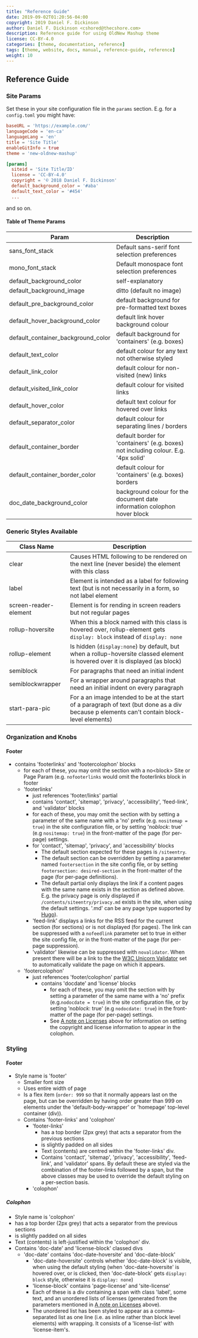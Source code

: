 ```yaml
---
title: "Reference Guide"
date: 2019-09-02T01:20:56-04:00
copyright: 2019 Daniel F. Dickinson
author: Daniel F. Dickinson <cshored@thecshore.com>
description: Reference guide for using OldNew Mashup theme
license: CC-BY-4.0
categories: [theme, documentation, reference]
tags: [theme, website, docs, manual, reference-guide, reference]
weight: 10
---
```

## Reference Guide

### Site Params

Set these in your site configuration file in the ``params`` section.
E.g. for a ``config.toml`` you might have:

```toml
baseURL = 'https://example.com/'
languageCode = 'en-ca'
languageLang = 'en'
title = 'Site Title'
enableGitInfo = true
theme = 'new-oldnew-mashup'

[params]
  siteid = 'Site Title/ID'
  license = 'CC-BY-4.0'
  copyright = '© 2018 Daniel F. Dickinson'
  default_background_color = '#aba'
  default_text_color = '#454'
  ...

```
and so on.

#### Table of Theme Params

| Param                               | Description                    |
|-------------------------------------|--------------------------------|
| sans_font_stack                     | Default sans-serif font selection preferences |
| mono_font_stack                     | Default monospace font selection preferences |
| default_background_color            | self-explanatory               |
| default_background_image            | ditto (default no image)       |
| default_pre_background_color        | default background for pre-formatted text boxes |
| default_hover_background_color      | default link hover background colour  |
| default_container_background_color  | default background for 'containers' (e.g. boxes) |
| default_text_color                  | default colour for any text not otherwise styled |
| default_link_color                  | default colour for non-visited (new) links |
| default_visited_link_color          | default colour for visited links |
| default_hover_color                 | default text colour for hovered over links |
| default_separator_color             | default colour for separating lines / borders |
| default_container_border            | default border for 'containers' (e.g. boxes) not including colour. E.g. '4px solid' |
| default_container_border_color      | default colour for 'containers' (e.g. boxes) borders |
| doc_date_background_color           | background colour for the document date information colophon hover block |

### Generic Styles Available

| Class Name          | Description                                   |
|---------------------|-----------------------------------------------|
| clear               | Causes HTML following to be rendered on the next line (never beside) the element with this class |
| label               | Element is intended as a label for following text (but is not necessarily in a form, so not label element |
| screen-reader-element | Element is for rending in screen readers but not regular pages |
| rollup-hoversite    | When this a block named with this class is hovered over, rollup-element gets ``display: block`` instead of ``display: none`` |
| rollup-element      | Is hidden (``display:none``) by default, but when a rollup-hoversite classed element is hovered over it is displayed (as block) |
| semiblock           | For paragraphs that need an initial indent    |
| semiblockwrapper    | For a wrapper around paragraphs that need an initial indent on every paragraph |
| start-para-pic      | For a an image intended to be at the start of a paragraph of text (but done as a div because p elements can't contain block-level elements) |

### Organization and Knobs

#### Footer

*   contains 'footerlinks' and 'footercolophon' blocks
    *   for each of these, you may omit the section with a no&lt;block&gt;
        Site or Page Param (e.g. ``nofooterlinks`` would omit the
        footerlinks block in footer
    *   'footerlinks'
        *   just references 'footer/links' partial
        *   contains 'contact', 'sitemap', 'privacy', 'accessibility',
           'feed-link', and 'validator' blocks
        *   for each of these, you may omit the section with by setting
            a parameter of the same name with a 'no' prefix (e.g.
            ``nositemap = true``) in the site configuration file, or by
            setting 'no*block*: true' (e.g ``nositemap: true``) in the
            front-matter of the page (for per-page) settings.
        *   for 'contact', 'sitemap', 'privacy', and 'accessibility'
            blocks
            *   The default section expected for these pages is
              ``/siteentry``.
            *   The default section can be overridden by setting a
                parameter named ``footersection`` in the site config file,
                or by setting ``footersection: desired-section`` in the
                front-matter of the page (for per-page definitions).
            *   The default partial only displays the link if a
                content pages with the same name exists in the section
                as defined above.  E.g. the privacy page is only displayed
                if ``/contents/siteentry/privacy.md`` exists in the site,
                when using the default settings.  '.md' can be any page
                type supported by [Hugo](https://gohugo.io)).
        *   'feed-link' displays a links for the RSS feed for the current
            section (for sections) or is not displayed (for pages).  The
            link can be suppressed with a ``nofeedlink`` parameter set to
            true in either the site config file, or in the front-matter of
            the page (for per-page suppression).
        *   'validator' likewise can be suppressed with ``novalidator``.
            When present there will be a link to the the
            [W3C Unicorn Validator](https://validator.w3.org/unicorn/) set
            to automatically validate the page on which it appears.
    *   'footercolophon'
        *   just references 'footer/colophon' partial
            *   contains 'docdate' and 'license' blocks
                *   for each of these, you may omit the section with by
                    setting a parameter of the same name with a 'no' prefix
                   (e.g.``nodocdate = true``) in the site configuration
                   file, or by setting 'no*block*: true' (e.g
                   ``nodocdate: true``) in the front-matter of the page
                (for per-page) settings.
                *   See [A note on Licenses](siteentry#notelicenses) above
                    for information on setting the copyright and license
                    information to appear in the colophon.


### Styling

#### Footer

*   Style name is 'footer'
    *   Smaller font size
    *   Uses entire width of page
    *   Is a flex item (``order: 999`` so that it normally appears last on
        the page, but can be overridden by having order greater than 999
        on elements under the 'default-body-wrapper' or 'homepage'
        top-level container (div)).
    *   Contains 'footer-links' and 'colophon'
        *   'footer-links'
            *   has a top border (2px grey) that acts a separator from the
                previous sections
            *   is slightly padded on all sides
            *   Text (contents) are centred within the 'footer-links' div.
            *   Contains 'contact', 'sitemap', 'privacy', 'accessibility',
                'feed-link', and 'validator' spans.  By default these are
                styled via the combination of the footer-links followed by
                a span, but the above classes may be used to override the
                default styling on a per-section basis.
        *   'colophon'

##### Colophon

*   Style name is 'colophon'
*   has a top border (2px grey) that acts a separator from the
    previous sections
*   is slightly padded on all sides
*   Text (contents) is left-justified within the 'colophon'
    div.
*   Contains 'doc-date' and 'license-block' classed divs
    *   'doc-date' contains 'doc-date-hoversite' and 'doc-date-block'
        *   'doc-date-hoversite' controls whether 'doc-date-block' is
            visible, when using the default styling (when
            'doc-date-hoversite' is hovered over, or is clicked, then
            'doc-date-block' gets ``display: block`` style, otherwise
            it is ``display: none``)
        *   'license-block' contains 'page-license' and 'site-license'
        *   Each of these is a div containing a span with class 'label',
              some text, and an unordered lists of licenses (generated
              from the parameters mentioned in
              [A note on Licenses](siteentry#notelicenses) above).
        *   The unordered list has been styled to appear as a
            comma-separated list as one line (i.e. as inline
            rather than block level elements) with wrapping.  It
            consists of a 'license-list' with 'license-item's.
